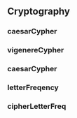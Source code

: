 ## Cryptography


### caesarCypher

### vigenereCypher

### caesarCypher

### letterFreqency

### cipherLetterFreq
